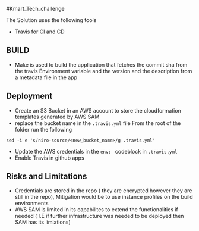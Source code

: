 
#Kmart_Tech_challenge


The Solution uses the following tools
- Travis for CI and CD

## BUILD

 - Make is used to build the application that fetches the commit sha from the travis Environment variable and the version and the description from a metadata file in the app  

## Deployment
 - Create an S3 Bucket in an AWS account to store the cloudformation templates generated by AWS SAM
 - replace the bucket name in the `.travis.yml` file
  From the root of the folder run the following
```
sed -i e 's/niro-source/<new_bucket_name>/g .travis.yml'
```
 - Update the AWS credentials in the `env: ` codeblock in `.travis.yml`
 - Enable Travis in github apps 


## Risks and Limitations

- Credentials are stored in the repo ( they are encrypted however they are still in the repo), Mitigation would be to use instance profiles on the build environments
- AWS SAM is limited in its capabilites to extend the functionalities if needed ( I.E if further infrastructure was needed to be deployed then SAM has its limiations)
